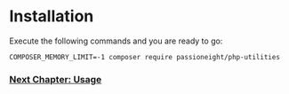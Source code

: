 # Installation

Execute the following commands and you are ready to go:

```
COMPOSER_MEMORY_LIMIT=-1 composer require passioneight/php-utilities
```

### [Next Chapter: Usage](/documentation/20_usage.md)